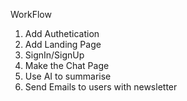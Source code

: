 WorkFlow

1. Add Authetication
2. Add Landing Page
3. SignIn/SignUp
4. Make the Chat Page
5. Use AI to summarise
6. Send Emails to users with newsletter